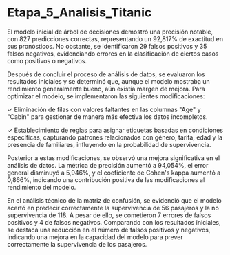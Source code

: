 # Etapa_5_Analisis_Titanic

El modelo inicial de árbol de decisiones demostró una precisión notable, con 827 predicciones
correctas, representando un 92,817% de exactitud en sus pronósticos. No obstante, se identificaron 29
falsos positivos y 35 falsos negativos, evidenciando errores en la clasificación de ciertos casos como
positivos o negativos.

Después de concluir el proceso de análisis de datos, se evaluaron los resultados iniciales y se
determinó que, aunque el modelo mostraba un rendimiento generalmente bueno, aún existía margen de
mejora. Para optimizar el modelo, se implementaron las siguientes modificaciones:

✓ Eliminación de filas con valores faltantes en las columnas "Age" y "Cabin" para gestionar de
manera más efectiva los datos incompletos.

✓ Establecimiento de reglas para asignar etiquetas basadas en condiciones específicas, capturando
patrones relacionados con género, tarifa, edad y la presencia de familiares, influyendo en la
probabilidad de supervivencia.

Posterior a estas modificaciones, se observó una mejora significativa en el análisis de datos. La
métrica de precisión aumentó a 94,054%, el error general disminuyó a 5,946%, y el coeficiente de
Cohen's kappa aumentó a 0,866%, indicando una contribución positiva de las modificaciones al
rendimiento del modelo.

En el análisis técnico de la matriz de confusión, se evidenció que el modelo acertó en predecir
correctamente la supervivencia de 56 pasajeros y la no supervivencia de 118. A pesar de ello, se
cometieron 7 errores de falsos positivos y 4 de falsos negativos. Comparando con los resultados iniciales,
se destaca una reducción en el número de falsos positivos y negativos, indicando una mejora en la
capacidad del modelo para prever correctamente la supervivencia de los pasajeros.
